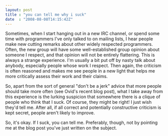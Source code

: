 ```yaml
---
layout: post
title : "you can tell me why i suck"
date  : "2008-08-08T14:15:42Z"
---
```

Sometimes, when I start hanging out in a new IRC channel, or spend some time with programmers I've only talked to on mailing lists, I hear people make new cutting remarks about other widely respected programmers.  Often, the new group will have some well-established group opinion about someone I respect, and that opinion will not be entirely flattering.  This is always a strange experience. I'm usually a bit put off by nasty talk about anybody, especially people whose work I respect.  Then again, the criticism is often reasoned and makes me see people in a new light that helps me more critically assess their work and their claims.

So, apart from the sort of general "don't be a jerk" advice that more people should take more often (see Ovid's recent blog post), what I take away from this experience is the lurking suspicion that somewhere there is a clique of people who think that I suck.  Of course, they might be right!  I just wish they'd tell me.  After all, if all correct and potentially constructive criticism is kept secret, people aren't likely to improve.

So, it's okay.  If I suck, you can tell me.  Preferably, though, not by pointing me at the blog post you've just written on the subject. 
